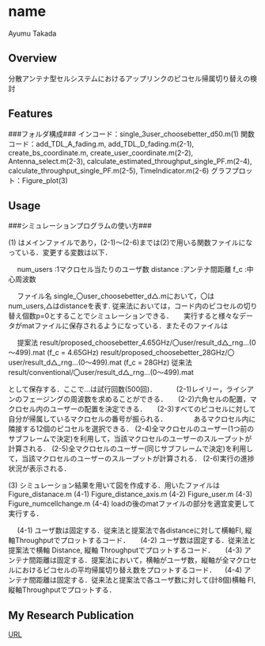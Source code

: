 # name

Ayumu Takada

## Overview

分散アンテナ型セルシステムにおけるアップリンクのピコセル帰属切り替えの検討

## Features

###フォルダ構成###
インコード：single_3user_choosebetter_d50.m(1)
関数コード：add_TDL_A_fading.m, add_TDL_D_fading.m(2-1), create_bs_coordinate.m, create_user_coordinate.m(2-2), Antenna_select.m(2-3), calculate_estimated_throughput_single_PF.m(2-4), calculate_throughput_single_PF.m(2-5),
 TimeIndicator.m(2-6)
グラフプロット：Figure_plot(3)    


## Usage
###シミュレーションプログラムの使い方###

(1) はメインファイルであり，(2-1)～(2-6)までは(2)で用いる関数ファイルになっている．変更する変数は以下．

　   num_users :1マクロセル当たりのユーザ数
     distance  :アンテナ間距離
     f_c       :中心周波数
     
　 ファイル名 single_〇user_choosebetter_d△.mにおいて，〇はnum_users,△はdistanceを表す. 従来法においては，コード内のピコセルの切り替え個数p=0とすることでシミュレーションできる．
　 実行すると様々なデータがmatファイルに保存されるようになっている．またそのファイルは

　   提案法 result/proposed_choosebetter_4.65GHz/〇user/result_d△_rng...(0～499).mat (f_c = 4.65GHz)
            result/proposed_choosebetter_28GHz/〇user/result_d△_rng...(0～499).mat (f_c = 28GHz)
     従来法 result/conventional/〇user/result_d△_rng...(0～499).mat

   として保存する．ここで...は試行回数(500回)．
　
　 (2-1)レイリー，ライシアンのフェージングの周波数を求めることができる．
　 (2-2)六角セルの配置，マクロセル内のユーザーの配置を決定できる．
　 (2-3)すべてのピコセルに対して自分が帰属しているマクロセルの番号が振られる．
　 　　 あるマクロセル内に隣接する12個のピコセルを選択できる．
   (2-4)全マクロセルのユーザー(1つ前のサブフレームで決定)を利用して，当該マクロセルのユーザーのスループットが計算される．
   (2-5)全マクロセルのユーザー(同じサブフレームで決定)を利用して，当該マクロセルのユーザーのスループットが計算される．
   (2-6)実行の進捗状況が表示される．


(3) シミュレーション結果を用いて図を作成する．用いたファイルは
      Figure_distanace.m       (4-1)
      Figure_distance_axis.m   (4-2)
      Figure_user.m            (4-3)
      Figure_numcellchange.m   (4-4)
    loadの後のmatファイルの部分を適宜変更して実行する．

　  (4-1) ユーザ数は固定する．従来法と提案法で各distanceに対して横軸FI, 縦軸Throughputでプロットするコード．
　  (4-2) ユーザ数は固定する．従来法と提案法で横軸 Distance, 縦軸 Throughputでプロットするコード．
　  (4-3) アンテナ間距離は固定する．提案法において，横軸がユーザ数，縦軸が全マクロセルにおけるピコセルの平均帰属切り替え数をプロットするコード．
  　(4-4) アンテナ間距離は固定する．従来法と提案法で各ユーザ数に対して(計8個)横軸 FI, 縦軸Throughputでプロットする．



## My Research Publication

[URL](https://ieeexplore.ieee.org/document/10767918)
